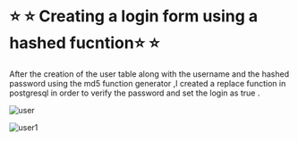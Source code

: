 # ⭐️ ⭐️ Creating a login form using a hashed fucntion⭐️ ⭐️
After the creation of the user table along with the username and the hashed password using the md5 function generator ,I created a replace function in postgresql in order to verify 
the password and set the login as true .

![user](https://github.com/zakidjellouli47/hashed_login_page/assets/69325676/9d121ce9-f4ef-44df-a84b-6d68278820df)




![user1](https://github.com/zakidjellouli47/hashed_login_page/assets/69325676/d32e825c-ea57-4862-930d-c4990ddbe096)

